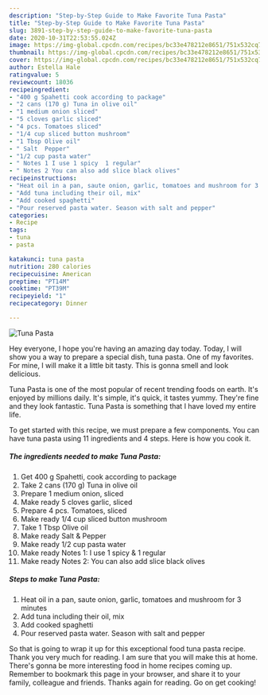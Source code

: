 ```yaml
---
description: "Step-by-Step Guide to Make Favorite Tuna Pasta"
title: "Step-by-Step Guide to Make Favorite Tuna Pasta"
slug: 3891-step-by-step-guide-to-make-favorite-tuna-pasta
date: 2020-10-31T22:53:55.024Z
image: https://img-global.cpcdn.com/recipes/bc33e478212e8651/751x532cq70/tuna-pasta-recipe-main-photo.jpg
thumbnail: https://img-global.cpcdn.com/recipes/bc33e478212e8651/751x532cq70/tuna-pasta-recipe-main-photo.jpg
cover: https://img-global.cpcdn.com/recipes/bc33e478212e8651/751x532cq70/tuna-pasta-recipe-main-photo.jpg
author: Estella Hale
ratingvalue: 5
reviewcount: 18036
recipeingredient:
- "400 g Spahetti cook according to package"
- "2 cans (170 g) Tuna in olive oil"
- "1 medium onion sliced"
- "5 cloves garlic sliced"
- "4 pcs. Tomatoes sliced"
- "1/4 cup sliced button mushroom"
- "1 Tbsp Olive oil"
- " Salt  Pepper"
- "1/2 cup pasta water"
- " Notes 1 I use 1 spicy  1 regular"
- " Notes 2 You can also add slice black olives"
recipeinstructions:
- "Heat oil in a pan, saute onion, garlic, tomatoes and mushroom for 3 minutes"
- "Add tuna including their oil, mix"
- "Add cooked spaghetti"
- "Pour reserved pasta water. Season with salt and pepper"
categories:
- Recipe
tags:
- tuna
- pasta

katakunci: tuna pasta 
nutrition: 280 calories
recipecuisine: American
preptime: "PT14M"
cooktime: "PT39M"
recipeyield: "1"
recipecategory: Dinner

---
```



![Tuna Pasta](https://img-global.cpcdn.com/recipes/bc33e478212e8651/751x532cq70/tuna-pasta-recipe-main-photo.jpg)

Hey everyone, I hope you're having an amazing day today. Today, I will show you a way to prepare a special dish, tuna pasta. One of my favorites. For mine, I will make it a little bit tasty. This is gonna smell and look delicious.



Tuna Pasta is one of the most popular of recent trending foods on earth. It's enjoyed by millions daily. It's simple, it's quick, it tastes yummy. They're fine and they look fantastic. Tuna Pasta is something that I have loved my entire life.


To get started with this recipe, we must prepare a few components. You can have tuna pasta using 11 ingredients and 4 steps. Here is how you cook it.

<!--inarticleads1-->

##### The ingredients needed to make Tuna Pasta:

1. Get 400 g Spahetti, cook according to package
1. Take 2 cans (170 g) Tuna in olive oil
1. Prepare 1 medium onion, sliced
1. Make ready 5 cloves garlic, sliced
1. Prepare 4 pcs. Tomatoes, sliced
1. Make ready 1/4 cup sliced button mushroom
1. Take 1 Tbsp Olive oil
1. Make ready  Salt &amp; Pepper
1. Make ready 1/2 cup pasta water
1. Make ready  Notes 1: I use 1 spicy &amp; 1 regular
1. Make ready  Notes 2: You can also add slice black olives




<!--inarticleads2-->

##### Steps to make Tuna Pasta:

1. Heat oil in a pan, saute onion, garlic, tomatoes and mushroom for 3 minutes
1. Add tuna including their oil, mix
1. Add cooked spaghetti
1. Pour reserved pasta water. Season with salt and pepper




So that is going to wrap it up for this exceptional food tuna pasta recipe. Thank you very much for reading. I am sure that you will make this at home. There's gonna be more interesting food in home recipes coming up. Remember to bookmark this page in your browser, and share it to your family, colleague and friends. Thanks again for reading. Go on get cooking!
